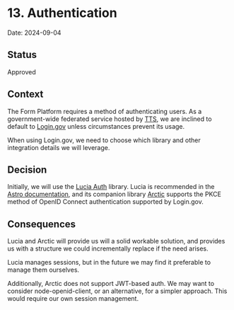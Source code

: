 # 13. Authentication

Date: 2024-09-04

## Status

Approved

## Context

The Form Platform requires a method of authenticating users. As a government-wide federated service hosted by [TTS](https://www.gsa.gov/about-us/organization/federal-acquisition-service/technology-transformation-services), we are inclined to default to [Login.gov](https://login.gov/) unless circumstances prevent its usage.

When using Login.gov, we need to choose which library and other integration details we will leverage.

## Decision

Initially, we will use the [Lucia Auth](https://lucia-auth.com/) library. Lucia is recommended in the [Astro documentation](https://docs.astro.build/en/guides/authentication/), and its companion library [Arctic](https://github.com/pilcrowonpaper/arctic) supports the PKCE method of OpenID Connect authentication supported by Login.gov.

## Consequences

Lucia and Arctic will provide us will a solid workable solution, and provides us with a structure we could incrementally replace if the need arises.

Lucia manages sessions, but in the future we may find it preferable to manage them ourselves.

Additionally, Arctic does not support JWT-based auth. We may want to consider node-openid-client, or an alternative, for a simpler approach. This would require our own session management.
